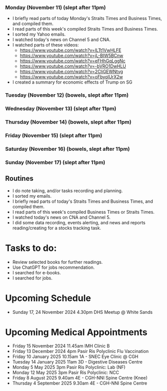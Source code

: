 ### Monday (November 11) (slept after 11pm)
- I briefly read parts of today Monday's Straits Times and Business Times, and compiled them.
- I read parts of this week's compiled Straits Times and Business Times.
- I sorted my Yahoo emails.
- I watched today's news on Channel 5 and CNA.
- I watched parts of these videos:
    - https://www.youtube.com/watch?v=ILTt1VwHLFE
    - https://www.youtube.com/watch?v=jL-BIW5BCnw
    - https://www.youtube.com/watch?v=eFHhGqLggNc
    - https://www.youtube.com/watch?v=-bVRO1DwHLU
    - https://www.youtube.com/watch?v=2CliGEWNtvg
    - https://www.youtube.com/watch?v=oFbyolUrX2w
- I created a summary for economic effects of Trump on SG

### Tuesday (November 12) (bowels, slept after 11pm)


### Wednesday (November 13) (slept after 11pm)


### Thursday (November 14) (bowels, slept after 11pm)


### Friday (November 15) (slept after 11pm)


### Saturday (November 16) (bowels, slept after 11pm)


### Sunday (November 17) (slept after 11pm)






## Routines
- I do note taking, and/or tasks recording and planning.
- I sorted my emails.
- I briefly read parts of today's Straits Times and Business Times, and compiled them.
- I read parts of this week's compiled Business Times or Straits Times.
- I watched today's news on CNA and Channel 5.
- I did some data recording, events alerting, and news and reports reading/creating for a stocks tracking task.

# Tasks to do:
- Review selected books for further readings.
- Use ChatGPT for jobs recommendation.
- I searched for e-books.
- I searched for jobs.

# Upcoming Schedule
- Sunday 17, 24 November 2024 4.30pm DHS Meetup @ White Sands

# Upcoming Medical Appointments
- Friday 15 November 2024 11.45am IMH Clinic B
- Friday 13 December 2024 4pm Pasir Ris Polyclinic Flu Vaccination
- Friday 10 January 2025 10.15am 1A - SNEC Eye Clinic @ CGH
- Tuesday 14 January 2025 11am 3D - Digestive Diseases Centre
- Monday 5 May 2025 3pm Pasir Ris Polyclinic: Lab (NF)
- Monday 12 May 2025 3pm Pasir Ris Polyclinic: NCC
- Friday 8 August 2025 9.40am 4E - CGH-NNI Spine Centre (Knee)
- Thursday 4 September 2025 9.30am 4E - CGH-NNI Spine Centre
